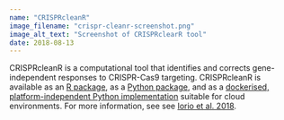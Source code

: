 ```yaml
---
name: "CRISPRcleanR"
image_filename: "crispr-cleanr-screenshot.png"
image_alt_text: "Screenshot of CRISPRclearR tool"
date: 2018-08-13
---
```

CRISPRcleanR is a computational tool that identifies and corrects gene-independent responses to CRISPR-Cas9 targeting. CRISPRcleanR is available as an <a href="https://github.com/francescojm/CRISPRcleanR" target="_blank">R package</a>, as a <a href="https://github.com/cancerit/pyCRISPRcleanR" target="_blank">Python package</a>, and as a <a href="https://dockstore.org/containers/quay.io/wtsicgp/dockstore-pycrisprcleanr" target="_blank">dockerised, platform-independent Python implementation</a> suitable for cloud environments. For more information, see see <a href="https://bmcgenomics.biomedcentral.com/articles/10.1186/s12864-018-4989-y" target="_blank">Iorio et al. 2018</a>.
